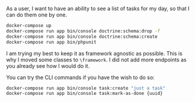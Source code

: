 As a user, I want to have an ability to see a list of tasks for my day, so that I can do them one by one.

```bash
docker-compose up
docker-compose run app bin/console doctrine:schema:drop -f
docker-compose run app bin/console doctrine:schema:create
docker-compose run app bin/phpunit
```

I am trying my best to keep it as framework agnostic as possible. This is why I moved some classes to `\framework`.
I did not add more endpoints as you already see how I would do it.


You can try the CLI commands if you have the wish to do so:

```bash
docker-compose run app bin/console task:create "just a task"
docker-compose run app bin/console task:mark-as-done {uuid} 
```
